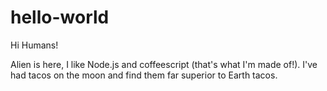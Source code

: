 # hello-world

Hi Humans!

Alien is here, I like Node.js and coffeescript (that's what I'm made of!).
I've had tacos on the moon and find them far superior to Earth tacos.
